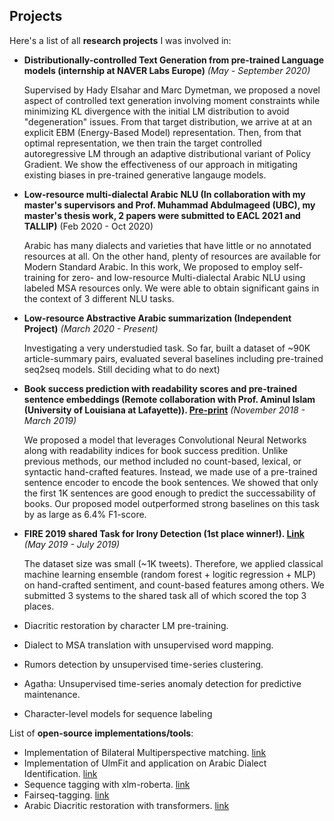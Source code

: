 ## Projects


Here's a list of all **research projects** I was involved in:

* **Distributionally-controlled Text Generation from pre-trained Language models (internship at NAVER Labs Europe)** *(May - September 2020)*


    Supervised by Hady Elsahar and Marc Dymetman, we proposed a novel aspect of controlled text generation involving moment constraints while minimizing KL divergence with the initial LM distribution to avoid "degeneration" issues. From that target distribution, we arrive at at an explicit EBM (Energy-Based Model) representation.  Then, from that optimal representation, we then train the target controlled autoregressive LM through an adaptive distributional variant of Policy Gradient. We show the effectiveness of our approach in mitigating existing biases in pre-trained generative langauge models.


* **Low-resource multi-dialectal Arabic NLU (In collaboration with my master's supervisors and Prof. Muhammad Abdulmageed (UBC), my master's thesis work, 2 papers were submitted to EACL 2021 and TALLIP)** (Feb 2020 - Oct 2020)


    Arabic has many dialects and varieties that have little or no annotated resources at all. On the other hand, plenty of resources are available for Modern Standard Arabic. In this work, We proposed to employ self-training for zero- and low-resource Multi-dialectal Arabic NLU using labeled MSA resources only. We were able to obtain significant gains in the context of 3 different NLU tasks.

* **Low-resource Abstractive Arabic summarization (Independent Project)** *(March 2020 - Present)*


    Investigating a very understudied task. So far, built a dataset of ~90K article-summary pairs, evaluated several baselines including pre-trained seq2seq models. Still deciding what to do next)


* **Book success prediction with readability scores and pre-trained sentence embeddings (Remote collaboration with Prof. Aminul Islam (University of Louisiana at Lafayette)). [Pre-print](https://arxiv.org/abs/2007.11073)** *(November 2018 - March 2019)*

    We proposed a model that leverages Convolutional Neural Networks along with readability indices for book success predition. Unlike previous methods, our method included no count-based, lexical, or syntactic hand-crafted features. Instead, we made use of a pre-trained sentence encoder to encode the book sentences. We showed that only the first 1K sentences are good enough to predict the successability of books. Our proposed model outperformed strong baselines on this task by as large as 6.4% F1-score.

* **FIRE 2019 shared Task for Irony Detection (1st place winner!). [Link](https://www.irit.fr/IDAT2019/)** *(May 2019 - July 2019)*


    The dataset size was small (~1K tweets). Therefore,  we applied classical machine learning ensemble (random forest + logitic regression + MLP) on hand-crafted sentiment, and count-based features among others. We submitted 3 systems to the shared task all of which scored the top 3 places. 




* Diacritic restoration by character LM pre-training.
* Dialect to MSA translation with unsupervised word mapping.
* Rumors detection by unsupervised time-series clustering.
* Agatha: Unsupervised time-series anomaly detection for predictive maintenance.
* Character-level models for sequence labeling


List of **open-source implementations/tools**:
* Implementation of Bilateral Multiperspective matching. [link]()
* Implementation of UlmFit and application on Arabic Dialect Identification. [link]()
* Sequence tagging with xlm-roberta. [link]()
* Fairseq-tagging. [link]()
* Arabic Diacritic restoration with transformers. [link](https://github.com/mohammadKhalifa/transformer-diacritization)


